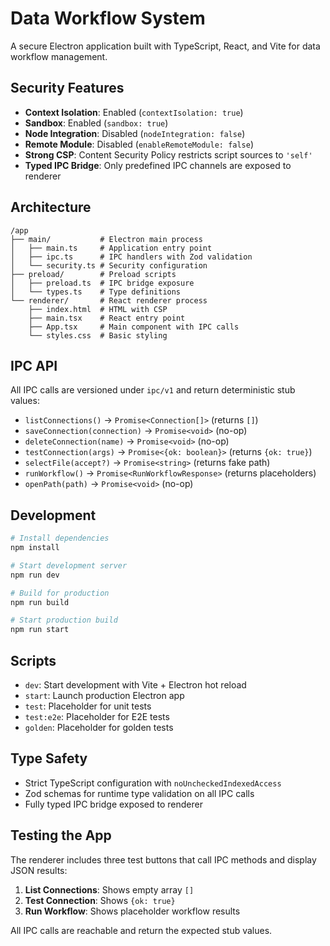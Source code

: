 # Data Workflow System

A secure Electron application built with TypeScript, React, and Vite for data workflow management.

## Security Features

- **Context Isolation**: Enabled (`contextIsolation: true`)
- **Sandbox**: Enabled (`sandbox: true`)
- **Node Integration**: Disabled (`nodeIntegration: false`)
- **Remote Module**: Disabled (`enableRemoteModule: false`)
- **Strong CSP**: Content Security Policy restricts script sources to `'self'`
- **Typed IPC Bridge**: Only predefined IPC channels are exposed to renderer

## Architecture

```
/app
├── main/           # Electron main process
│   ├── main.ts     # Application entry point
│   ├── ipc.ts      # IPC handlers with Zod validation
│   └── security.ts # Security configuration
├── preload/        # Preload scripts
│   ├── preload.ts  # IPC bridge exposure
│   └── types.ts    # Type definitions
└── renderer/       # React renderer process
    ├── index.html  # HTML with CSP
    ├── main.tsx    # React entry point
    ├── App.tsx     # Main component with IPC calls
    └── styles.css  # Basic styling
```

## IPC API

All IPC calls are versioned under `ipc/v1` and return deterministic stub values:

- `listConnections()` → `Promise<Connection[]>` (returns `[]`)
- `saveConnection(connection)` → `Promise<void>` (no-op)
- `deleteConnection(name)` → `Promise<void>` (no-op)
- `testConnection(args)` → `Promise<{ok: boolean}>` (returns `{ok: true}`)
- `selectFile(accept?)` → `Promise<string>` (returns fake path)
- `runWorkflow()` → `Promise<RunWorkflowResponse>` (returns placeholders)
- `openPath(path)` → `Promise<void>` (no-op)

## Development

```bash
# Install dependencies
npm install

# Start development server
npm run dev

# Build for production
npm run build

# Start production build
npm run start
```

## Scripts

- `dev`: Start development with Vite + Electron hot reload
- `start`: Launch production Electron app
- `test`: Placeholder for unit tests
- `test:e2e`: Placeholder for E2E tests
- `golden`: Placeholder for golden tests

## Type Safety

- Strict TypeScript configuration with `noUncheckedIndexedAccess`
- Zod schemas for runtime type validation on all IPC calls
- Fully typed IPC bridge exposed to renderer

## Testing the App

The renderer includes three test buttons that call IPC methods and display JSON results:

1. **List Connections**: Shows empty array `[]`
2. **Test Connection**: Shows `{ok: true}`
3. **Run Workflow**: Shows placeholder workflow results

All IPC calls are reachable and return the expected stub values.
